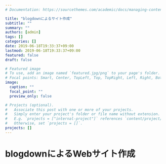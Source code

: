 ```yaml
---
# Documentation: https://sourcethemes.com/academic/docs/managing-content/

title: "blogdownによるサイト作成"
subtitle: ""
summary: ""
authors: [admin]
tags: []
categories: []
date: 2019-06-18T19:33:37+09:00
lastmod: 2019-06-18T19:33:37+09:00
featured: false
draft: false

# Featured image
# To use, add an image named `featured.jpg/png` to your page's folder.
# Focal points: Smart, Center, TopLeft, Top, TopRight, Left, Right, BottomLeft, Bottom, BottomRight.
image:
  caption: ""
  focal_point: ""
  preview_only: false

# Projects (optional).
#   Associate this post with one or more of your projects.
#   Simply enter your project's folder or file name without extension.
#   E.g. `projects = ["internal-project"]` references `content/project/deep-learning/index.md`.
#   Otherwise, set `projects = []`.
projects: []
---
```


# blogdownによるWebサイト作成
